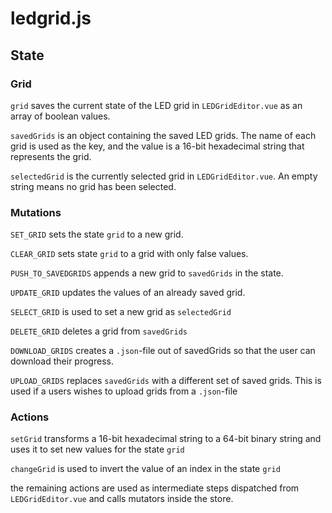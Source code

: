 # ledgrid.js

## State

### Grid

`grid` saves the current state of the LED grid in `LEDGridEditor.vue` as an array of boolean values.

`savedGrids` is an object containing the saved LED grids. The name of each grid is used as the key, 
and the value is a 16-bit hexadecimal string that represents the grid.

`selectedGrid` is the currently selected grid in `LEDGridEditor.vue`. An empty string means no grid has been selected.

### Mutations

`SET_GRID` sets the state `grid` to a new grid.

`CLEAR_GRID` sets state `grid` to a grid with only false values.

`PUSH_TO_SAVEDGRIDS` appends a new grid to `savedGrids` in the state.

`UPDATE_GRID` updates the values of an already saved grid.

`SELECT_GRID` is used to set a new grid as `selectedGrid`

`DELETE_GRID` deletes a grid from `savedGrids`

`DOWNLOAD_GRIDS` creates a `.json`-file out of savedGrids so that the user can download their progress.

`UPLOAD_GRIDS` replaces `savedGrids` with a different set of saved grids. 
This is used if a users wishes to upload grids from a `.json`-file

### Actions

`setGrid` transforms a 16-bit hexadecimal string to a 64-bit binary string and uses it to set new values for the state `grid`

`changeGrid` is used to invert the value of an index in the state `grid`

the remaining actions are used as intermediate steps dispatched from `LEDGridEditor.vue` and calls mutators inside the store.
